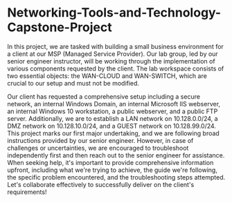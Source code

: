 # Networking-Tools-and-Technology-Capstone-Project
In this project, we are tasked with building a small business environment for a client at our MSP (Managed Service Provider). Our lab group, led by our senior engineer instructor, will be working through the implementation of various components requested by the client. The lab workspace consists of two essential objects: the WAN-CLOUD and WAN-SWITCH, which are crucial to our setup and must not be modified.

Our client has requested a comprehensive setup including a secure network, an internal Windows Domain, an internal Microsoft IIS webserver, an internal Windows 10 workstation, a public webserver, and a public FTP server. Additionally, we are to establish a LAN network on 10.128.0.0/24, a DMZ network on 10.128.10.0/24, and a GUEST network on 10.128.99.0/24. This project marks our first major undertaking, and we are following broad instructions provided by our senior engineer. However, in case of challenges or uncertainties, we are encouraged to troubleshoot independently first and then reach out to the senior engineer for assistance. When seeking help, it's important to provide comprehensive information upfront, including what we're trying to achieve, the guide we're following, the specific problem encountered, and the troubleshooting steps attempted. Let's collaborate effectively to successfully deliver on the client's requirements!

